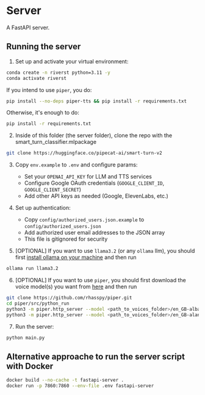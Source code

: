 # Server

A FastAPI server.

## Running the server

1. Set up and activate your virtual environment:

```bash
conda create -n riverst python=3.11 -y
conda activate riverst
```

If you intend to use `piper`, you do:

```bash
pip install --no-deps piper-tts && pip install -r requirements.txt
```

Otherwise, it's enough to do:

```bash
pip install -r requirements.txt
```

2. Inside of this folder (the server folder), clone the repo with the smart_turn_classifier.mlpackage
```bash
git clone https://huggingface.co/pipecat-ai/smart-turn-v2
```

3. Copy `env.example` to `.env` and configure params:
   - Set your `OPENAI_API_KEY` for LLM and TTS services
   - Configure Google OAuth credentials (`GOOGLE_CLIENT_ID`, `GOOGLE_CLIENT_SECRET`)
   - Add other API keys as needed (Google, ElevenLabs, etc.)

4. Set up authentication:
   - Copy `config/authorized_users.json.example` to `config/authorized_users.json`
   - Add authorized user email addresses to the JSON array
   - This file is gitignored for security

5. [OPTIONAL] If you want to use `llama3.2` (or any `ollama` llm), you should first [install ollama on your machine](https://ollama.com/) and then run

```bash
ollama run llama3.2
```

6. [OPTIONAL] If you want to use `piper`, you should first download the voice model(s) you want from [here](https://github.com/rhasspy/piper/blob/9b1c6397698b1da11ad6cca2b318026b628328ec/VOICES.md) and then run

```bash
git clone https://github.com/rhasspy/piper.git
cd piper/src/python_run
python3 -m piper.http_server --model <path_to_voices_folder>/en_GB-alba-medium.onnx --port 5001
python3 -m piper.http_server --model <path_to_voices_folder>/en_GB-alan-medium.onnx --port 5002
```

7. Run the server:

```bash
python main.py
```



## Alternative approache to run the server script with Docker

```bash
docker build --no-cache -t fastapi-server .
docker run -p 7860:7860 --env-file .env fastapi-server
```
